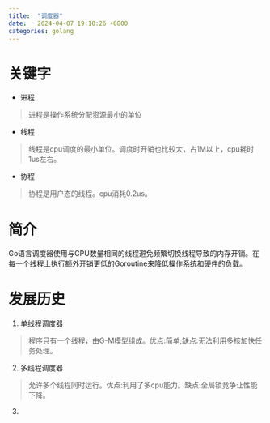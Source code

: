 ```yaml
---
title:  "调度器"
date:   2024-04-07 19:10:26 +0800
categories: golang
---
```

# 关键字
* 进程
> 进程是操作系统分配资源最小的单位
* 线程
> 线程是cpu调度的最小单位。调度时开销也比较大，占1M以上，cpu耗时1us左右。
* 协程
> 协程是用户态的线程。cpu消耗0.2us。

# 简介
Go语言调度器使用与CPU数量相同的线程避免频繁切换线程导致的内存开销。在每一个线程上执行额外开销更低的Goroutine来降低操作系统和硬件的负载。

# 发展历史
1. 单线程调度器
> 程序只有一个线程，由G-M模型组成。优点:简单;缺点:无法利用多核加快任务处理。
2. 多线程调度器
> 允许多个线程同时运行。优点:利用了多cpu能力。缺点:全局锁竞争让性能下降。
3. 